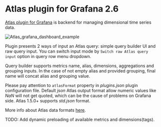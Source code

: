 Atlas plugin for Grafana 2.6
===============
[Atlas plugin for Grafana](https://github.com/Netflix/atlas) is backend for managing dimensional time series data.

![Atlas_grafana_dashboard_example](https://cloud.githubusercontent.com/assets/13449387/15770985/2fa6d046-2970-11e6-9c2f-e43937698b63.png)

Plugin presents 2 ways of input an Atlas query: simple query builder UI and raw query input. You can switch input mode by `Switch raw Atlas query input` option in query row menu dropdown.

Query builder supports metrics name, alias, dimensions, aggregations and grouping inputs. In the case of not empty alias and provided grouping, final name will concat alias and grouping value.

Please pay attention to `atlasFormat` property in _plugins.json_ plugin configuration file. Default _json_ Atlas output format allow numeric values like _NaN_ will not get quoted, which can be the cause of problems on Grafana side. Atlas 1.5.0+ supports _std.json_ format.

More info about Atlas data formats [here](https://github.com/Netflix/atlas/wiki/Output-Formats).

TODO: Add dynamic preloading of available metrics and dimensions(tags).
